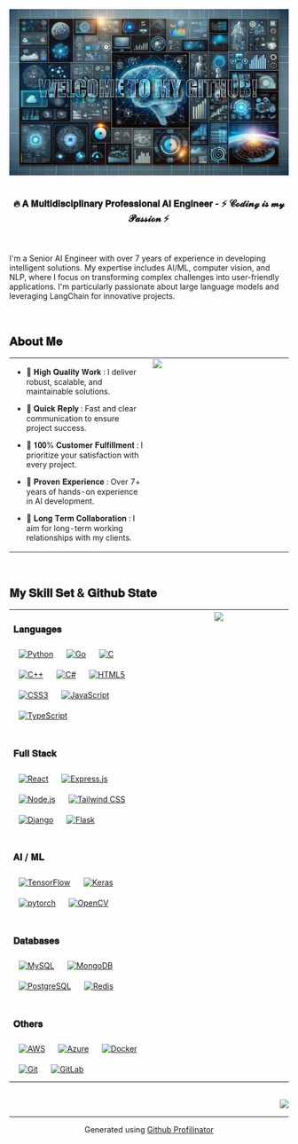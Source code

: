 <div align="center">
<img src="https://github.com/intellineuralninja/intellineuralninja/blob/main/welcome.png" align="center" height="300" width="100%" />
</div>  
  
<br/>

### <div align="center">🔥 𝐀 𝐌𝐮𝐥𝐭𝐢𝐝𝐢𝐬𝐜𝐢𝐩𝐥𝐢𝐧𝐚𝐫𝐲 𝐏𝐫𝐨𝐟𝐞𝐬𝐬𝐢𝐨𝐧𝐚𝐥 𝐀𝐈 𝐄𝐧𝐠𝐢𝐧𝐞𝐞𝐫 - ⚡ 𝓒𝓸𝓭𝓲𝓷𝓰 𝓲𝓼 𝓶𝔂 𝓟𝓪𝓼𝓼𝓲𝓸𝓷 ⚡</div>  

<br/>

I'm a Senior AI Engineer with over 7 years of experience in developing intelligent solutions. My expertise includes AI/ML, computer vision, and NLP, where I focus on transforming complex challenges into user-friendly applications. I'm particularly passionate about large language models and leveraging LangChain for innovative projects.  
  
<br/>  

## 𝐀𝐛𝐨𝐮𝐭 𝐌𝐞
<table><tr><td valign="top" width="50%">

- 🎯 𝐇𝐢𝐠𝐡 𝐐𝐮𝐚𝐥𝐢𝐭𝐲 𝐖𝐨𝐫𝐤 : I deliver robust, scalable, and maintainable solutions.  
  

- 💬 𝐐𝐮𝐢𝐜𝐤 𝐑𝐞𝐩𝐥𝐲 : Fast and clear communication to ensure project success.  
  

- 💯 𝟏𝟎𝟎% 𝐂𝐮𝐬𝐭𝐨𝐦𝐞𝐫 𝐅𝐮𝐥𝐟𝐢𝐥𝐥𝐦𝐞𝐧𝐭 : I prioritize your satisfaction with every project.  
  

- 🏅 𝐏𝐫𝐨𝐯𝐞𝐧 𝐄𝐱𝐩𝐞𝐫𝐢𝐞𝐧𝐜𝐞 : Over 7+ years of hands-on experience in AI development.  
  

- 🤝 𝐋𝐨𝐧𝐠 𝐓𝐞𝐫𝐦 𝐂𝐨𝐥𝐥𝐚𝐛𝐨𝐫𝐚𝐭𝐢𝐨𝐧 : I aim for long-term working relationships with my clients.  


</td><td valign="top" width="50%">

<img src="https://github.com/intellineuralninja/intellineuralninja/blob/main/ai.gif" align="left" style="width: 100%" />  


</td></tr></table>  

<br/>  


## 𝐌𝐲 𝐒𝐤𝐢𝐥𝐥 𝐒𝐞𝐭 & 𝐆𝐢𝐭𝐡𝐮𝐛 𝐒𝐭𝐚𝐭𝐞
<table><tr><td valign="top" width="50%">



### 𝐋𝐚𝐧𝐠𝐮𝐚𝐠𝐞𝐬  
<div align="left">  
<a href="https://www.python.org/" target="_blank"><img style="margin: 10px" src="https://profilinator.rishav.dev/skills-assets/python-original.svg" alt="Python" height="50" /></a>  
<a href="https://go.dev/" target="_blank"><img style="margin: 10px" src="https://profilinator.rishav.dev/skills-assets/go-original.svg" alt="Go" height="50" /></a>  
<a href="https://www.cprogramming.com/" target="_blank"><img style="margin: 10px" src="https://profilinator.rishav.dev/skills-assets/c-original.svg" alt="C" height="50" /></a>  
<a href="https://www.cplusplus.com/" target="_blank"><img style="margin: 10px" src="https://profilinator.rishav.dev/skills-assets/cplusplus-original.svg" alt="C++" height="50" /></a>  
<a href="https://docs.microsoft.com/en-us/dotnet/csharp/" target="_blank"><img style="margin: 10px" src="https://profilinator.rishav.dev/skills-assets/csharp-original.svg" alt="C#" height="50" /></a>  
<a href="https://en.wikipedia.org/wiki/HTML5" target="_blank"><img style="margin: 10px" src="https://profilinator.rishav.dev/skills-assets/html5-original-wordmark.svg" alt="HTML5" height="50" /></a>  
<a href="https://www.w3schools.com/css/" target="_blank"><img style="margin: 10px" src="https://profilinator.rishav.dev/skills-assets/css3-original-wordmark.svg" alt="CSS3" height="50" /></a>  
<a href="https://www.javascript.com/" target="_blank"><img style="margin: 10px" src="https://profilinator.rishav.dev/skills-assets/javascript-original.svg" alt="JavaScript" height="50" /></a>  
<a href="https://www.typescriptlang.org/" target="_blank"><img style="margin: 10px" src="https://profilinator.rishav.dev/skills-assets/typescript-original.svg" alt="TypeScript" height="50" /></a>  
</div>  

<br/>

### 𝐅𝐮𝐥𝐥 𝐒𝐭𝐚𝐜𝐤 
<div align="left">  
<a href="https://reactjs.org/" target="_blank"><img style="margin: 10px" src="https://profilinator.rishav.dev/skills-assets/react-original-wordmark.svg" alt="React" height="50" /></a>  
<a href="https://expressjs.com/" target="_blank"><img style="margin: 10px" src="https://profilinator.rishav.dev/skills-assets/express-original-wordmark.svg" alt="Express.js" height="50" /></a>  
<a href="https://nodejs.org/" target="_blank"><img style="margin: 10px" src="https://profilinator.rishav.dev/skills-assets/nodejs-original-wordmark.svg" alt="Node.js" height="50" /></a>  
<a href="https://www.tailwindcss.com/" target="_blank"><img style="margin: 10px" src="https://profilinator.rishav.dev/skills-assets/tailwindcss.svg" alt="Tailwind CSS" height="50" /></a>  
<a href="https://www.djangoproject.com/" target="_blank"><img style="margin: 10px" src="https://profilinator.rishav.dev/skills-assets/django-original.svg" alt="Django" height="50" /></a>  
<a href="https://flask.palletsprojects.com/" target="_blank"><img style="margin: 10px" src="https://profilinator.rishav.dev/skills-assets/flask.png" alt="Flask" height="50" /></a>  
</div>  

<br/>

### 𝐀𝐈 / 𝐌𝐋  
<div align="left">  
<a href="https://www.tensorflow.org/" target="_blank"><img style="margin: 10px" src="https://profilinator.rishav.dev/skills-assets/tensorflow-icon.svg" alt="TensorFlow" height="50" /></a>  
<a href="https://keras.io/" target="_blank"><img style="margin: 10px" src="https://profilinator.rishav.dev/skills-assets/keras.png" alt="Keras" height="50" /></a>  
<a href="https://pytorch.org/" target="_blank"><img style="margin: 10px" src="https://profilinator.rishav.dev/skills-assets/pytorch-icon.svg" alt="pytorch" height="50" /></a>  
<a href="https://opencv.org/" target="_blank"><img style="margin: 10px" src="https://profilinator.rishav.dev/skills-assets/opencv-icon.svg" alt="OpenCV" height="50" /></a>  
</div>  

<br/>

### 𝐃𝐚𝐭𝐚𝐛𝐚𝐬𝐞𝐬
<div align="left">  
<a href="https://www.mysql.com/" target="_blank"><img style="margin: 10px" src="https://profilinator.rishav.dev/skills-assets/mysql-original-wordmark.svg" alt="MySQL" height="50" /></a>  
<a href="https://www.mongodb.com/" target="_blank"><img style="margin: 10px" src="https://profilinator.rishav.dev/skills-assets/mongodb-original-wordmark.svg" alt="MongoDB" height="50" /></a>  
<a href="https://www.postgresql.org/" target="_blank"><img style="margin: 10px" src="https://profilinator.rishav.dev/skills-assets/postgresql-original-wordmark.svg" alt="PostgreSQL" height="50" /></a>  
<a href="https://redis.io/" target="_blank"><img style="margin: 10px" src="https://profilinator.rishav.dev/skills-assets/redis-original-wordmark.svg" alt="Redis" height="50" /></a>  
</div>  

<br/>

### 𝐎𝐭𝐡𝐞𝐫𝐬  
<div align="left">  
<a href="https://aws.amazon.com/" target="_blank"><img style="margin: 10px" src="https://profilinator.rishav.dev/skills-assets/amazonwebservices-original-wordmark.svg" alt="AWS" height="50" /></a>  
<a href="https://azure.microsoft.com/en-in/" target="_blank"><img style="margin: 10px" src="https://profilinator.rishav.dev/skills-assets/microsoft_azure-icon.svg" alt="Azure" height="50" /></a>  
<a href="https://www.docker.com/" target="_blank"><img style="margin: 10px" src="https://profilinator.rishav.dev/skills-assets/docker-original-wordmark.svg" alt="Docker" height="50" /></a>  
<a href="https://github.com/" target="_blank"><img style="margin: 10px" src="https://profilinator.rishav.dev/skills-assets/git-scm-icon.svg" alt="Git" height="50" /></a>  
<a href="https://about.gitlab.com/" target="_blank"><img style="margin: 10px" src="https://profilinator.rishav.dev/skills-assets/gitlab.svg" alt="GitLab" height="50" /></a>  
</div>

</td><td valign="top" width="50%">

<div align="center"><img src="https://github-readme-stats.vercel.app/api?username=intellineuralninja&show_icons=true&count_private=true&hide_border=true" align="center" style="width: 100%" /></div>

</td></tr></table>  

<br/>  

<div align="right">
<img src="https://komarev.com/ghpvc/?username=intellineuralninja&&style=flat-square" align="right" />
</div>  

<br />

----
<div align="center">Generated using <a href="https://profilinator.rishav.dev/" target="_blank">Github Profilinator</a></div>
